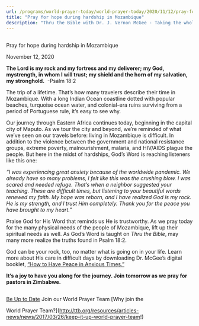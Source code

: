 ```yaml
---
url: /programs/world-prayer-today/world-prayer-today/2020/11/12/pray-for-hope-during-hardship-in-mozambique
title: "Pray for hope during hardship in Mozambique"
description: "Thru the Bible with Dr. J. Vernon McGee - Taking the whole Word to the whole world"
---
```







## 
 Pray for hope during hardship in Mozambique


November 12, 2020




**The Lord is my rock and my fortress and my deliverer;** **my God, mystrength, in whom I will trust; my shield and the horn of my salvation, my stronghold.**  -Psalm 18:2

The trip of a lifetime. That’s how many travelers describe their time in Mozambique. With a long Indian Ocean coastline dotted with popular beaches, turquoise ocean water, and colonial-era ruins surviving from a period of Portuguese rule, it’s easy to see why. 

Our journey through Eastern Africa continues today, beginning in the capital city of Maputo. As we tour the city and beyond, we’re reminded of what we’ve seen on our travels before: living in Mozambique is difficult. In addition to the violence between the government and national resistance groups, extreme poverty, malnourishment, malaria, and HIV/AIDS plague the people. But here in the midst of hardships, God’s Word is reaching listeners like this one:

*“I was experiencing great anxiety because of the worldwide pandemic. We already have so many problems, I felt like this was the crushing blow. I was scared and needed refuge. That’s when a neighbor suggested your teaching. These are difficult times, but listening to your beautiful words renewed my faith. My hope was reborn, and I have realized God is my rock. He is my strength, and I trust Him completely. Thank you for the peace you have brought to my heart.”* 

Praise God for His Word that reminds us He is trustworthy. As we pray today for the many physical needs of the people of Mozambique, lift up their spiritual needs as well. As God’s Word is taught on *Thru the Bible*, may many more realize the truths found in Psalm 18:2. 

God can be your rock, too, no matter what is going on in your life. Learn more about His care in difficult days by downloading Dr. McGee’s digital booklet, [“How to Have Peace in Anxious Times.”](/docs/default-source/Booklets/ttb_how-to-have-peace-in-anxious-times.pdf?sfvrsn=ff351e16_2)

**It’s a joy to have you along for the journey. Join tomorrow as we pray for pastors in Zimbabwe.**







## 




[Be Up to Date](http://feeds.feedburner.com/WorldPrayerToday "World Prayer Today RSS Feed")
Join our World Prayer Team
[Why join the  

World Prayer Team?](http://ttb.org/resources/articles-news/news/2017/03/26/keep-it-up-world-prayer-team!)




